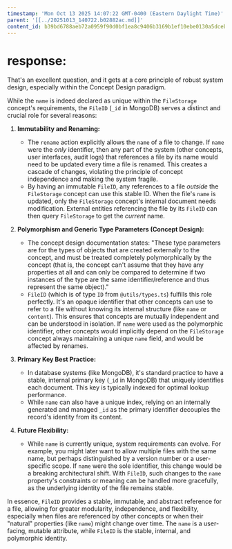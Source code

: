 ```yaml
---
timestamp: 'Mon Oct 13 2025 14:07:22 GMT-0400 (Eastern Daylight Time)'
parent: '[[../20251013_140722.b02882ac.md]]'
content_id: b39bd6788aeb72a0959f90d0bf1ea8c9406b3169b1ef10ebe0130a5dceb7546c
---
```


# response:

That's an excellent question, and it gets at a core principle of robust system design, especially within the Concept Design paradigm.

While the `name` is indeed declared as unique within the `FileStorage` concept's requirements, the `FileID` (`_id` in MongoDB) serves a distinct and crucial role for several reasons:

1. **Immutability and Renaming:**
   * The `rename` action explicitly allows the `name` of a file to change. If `name` were the *only* identifier, then any part of the system (other concepts, user interfaces, audit logs) that references a file by its name would need to be updated every time a file is renamed. This creates a cascade of changes, violating the principle of concept independence and making the system fragile.
   * By having an immutable `FileID`, any references to a file *outside* the `FileStorage` concept can use this stable ID. When the file's `name` is updated, only the `FileStorage` concept's internal document needs modification. External entities referencing the file by its `FileID` can then query `FileStorage` to get the *current* name.

2. **Polymorphism and Generic Type Parameters (Concept Design):**
   * The concept design documentation states: "These type parameters are for the types of objects that are created externally to the concept, and must be treated completely polymorphically by the concept (that is, the concept can't assume that they have any properties at all and can only be compared to determine if two instances of the type are the same identifier/reference and thus represent the same object)."
   * `FileID` (which is of type `ID` from `@utils/types.ts`) fulfills this role perfectly. It's an opaque identifier that other concepts can use to refer to a file without knowing its internal structure (like `name` or `content`). This ensures that concepts are mutually independent and can be understood in isolation. If `name` were used as the polymorphic identifier, other concepts would implicitly depend on the `FileStorage` concept always maintaining a unique `name` field, and would be affected by renames.

3. **Primary Key Best Practice:**
   * In database systems (like MongoDB), it's standard practice to have a stable, internal primary key (`_id` in MongoDB) that uniquely identifies each document. This key is typically indexed for optimal lookup performance.
   * While `name` can also have a unique index, relying on an internally generated and managed `_id` as the primary identifier decouples the record's identity from its content.

4. **Future Flexibility:**
   * While `name` is currently unique, system requirements can evolve. For example, you might later want to allow multiple files with the same name, but perhaps distinguished by a version number or a user-specific scope. If `name` were the sole identifier, this change would be a breaking architectural shift. With `FileID`, such changes to the `name` property's constraints or meaning can be handled more gracefully, as the underlying identity of the file remains stable.

In essence, `FileID` provides a stable, immutable, and abstract reference for a file, allowing for greater modularity, independence, and flexibility, especially when files are referenced by other concepts or when their "natural" properties (like `name`) might change over time. The `name` is a user-facing, mutable attribute, while `FileID` is the stable, internal, and polymorphic identity.
